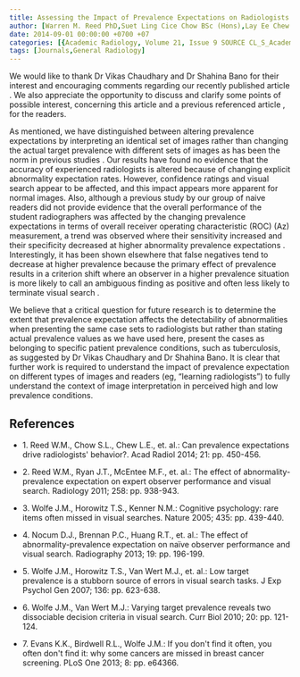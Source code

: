 ```yaml
---
title: Assessing the Impact of Prevalence Expectations on Radiologists' Behavior
author: [Warren M. Reed PhD,Suet Ling Cice Chow BSc (Hons),Lay Ee Chew BSc (Hons),Patrick C. Brennan PhD]
date: 2014-09-01 00:00:00 +0700 +07
categories: [{Academic Radiology, Volume 21, Issue 9 SOURCE CL_S_AcademicRadiologyVolume21Issue9 1}]
tags: [Journals,General Radiology]
---
```

We would like to thank Dr Vikas Chaudhary and Dr Shahina Bano for their interest and encouraging comments regarding our recently published article . We also appreciate the opportunity to discuss and clarify some points of possible interest, concerning this article and a previous referenced article , for the readers.

As mentioned, we have distinguished between altering prevalence expectations by interpreting an identical set of images rather than changing the actual target prevalence with different sets of images as has been the norm in previous studies . Our results have found no evidence that the accuracy of experienced radiologists is altered because of changing explicit abnormality expectation rates. However, confidence ratings and visual search appear to be affected, and this impact appears more apparent for normal images. Also, although a previous study by our group of naive readers did not provide evidence that the overall performance of the student radiographers was affected by the changing prevalence expectations in terms of overall receiver operating characteristic (ROC) (Az) measurement, a trend was observed where their sensitivity increased and their specificity decreased at higher abnormality prevalence expectations . Interestingly, it has been shown elsewhere that false negatives tend to decrease at higher prevalence because the primary effect of prevalence results in a criterion shift where an observer in a higher prevalence situation is more likely to call an ambiguous finding as positive and often less likely to terminate visual search .

We believe that a critical question for future research is to determine the extent that prevalence expectation affects the detectability of abnormalities when presenting the same case sets to radiologists but rather than stating actual prevalence values as we have used here, present the cases as belonging to specific patient prevalence conditions, such as tuberculosis, as suggested by Dr Vikas Chaudhary and Dr Shahina Bano. It is clear that further work is required to understand the impact of prevalence expectation on different types of images and readers (eg, “learning radiologists”) to fully understand the context of image interpretation in perceived high and low prevalence conditions.

## References

- 1\. Reed W.M., Chow S.L., Chew L.E., et. al.: Can prevalence expectations drive radiologists' behavior?. Acad Radiol 2014; 21: pp. 450-456.


- 2\. Reed W.M., Ryan J.T., McEntee M.F., et. al.: The effect of abnormality-prevalence expectation on expert observer performance and visual search. Radiology 2011; 258: pp. 938-943.


- 3\. Wolfe J.M., Horowitz T.S., Kenner N.M.: Cognitive psychology: rare items often missed in visual searches. Nature 2005; 435: pp. 439-440.


- 4\. Nocum D.J., Brennan P.C., Huang R.T., et. al.: The effect of abnormality-prevalence expectation on naïve observer performance and visual search. Radiography 2013; 19: pp. 196-199.


- 5\. Wolfe J.M., Horowitz T.S., Van Wert M.J., et. al.: Low target prevalence is a stubborn source of errors in visual search tasks. J Exp Psychol Gen 2007; 136: pp. 623-638.


- 6\. Wolfe J.M., Van Wert M.J.: Varying target prevalence reveals two dissociable decision criteria in visual search. Curr Biol 2010; 20: pp. 121-124.


- 7\. Evans K.K., Birdwell R.L., Wolfe J.M.: If you don't find it often, you often don't find it: why some cancers are missed in breast cancer screening. PLoS One 2013; 8: pp. e64366.